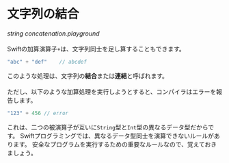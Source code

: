 # 文字列の結合
_string concatenation.playground_
\
\
Swiftの加算演算子`+`は、文字列同士を足し算することもできます。

```swift
"abc" + "def"    // abcdef
```

このような処理は、文字列の**結合**または**連結**と呼ばれます。
\
\
ただし、以下のような加算処理を実行しようとすると、コンパイラはエラーを報告します。

```swift
"123" + 456 // error
```

これは、二つの被演算子が互いに`String`型と`Int`型の異なるデータ型だからです。
Swiftプログラミングでは、異なるデータ型同士を演算できないルールがあります。
安全なプログラムを実行するための重要なルールなので、覚えておきましょう。